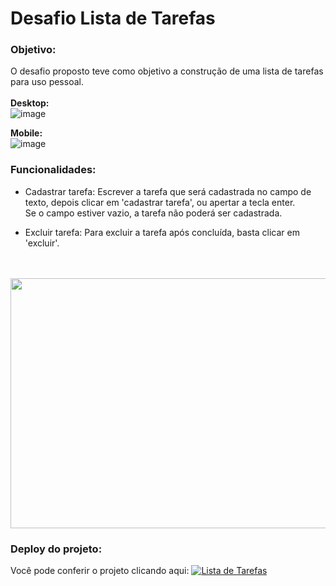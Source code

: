# Desafio Lista de Tarefas
### Objetivo:
O desafio proposto teve como objetivo a construção de uma lista de tarefas para uso pessoal.
<br/>
<br/>
 **Desktop:** <br/>
![image](https://github.com/Danifeares/desafio-team-togepi/assets/117787402/8ed0c63d-058e-4492-a708-eb7d0a2b1652)

**Mobile:** <br/>
![image](https://github.com/Danifeares/desafio-team-togepi/assets/117787402/41f4d9f4-d080-4366-89a8-1dcaaa7b8d8a)


### Funcionalidades:

- Cadastrar tarefa: Escrever a tarefa que será cadastrada no campo de texto, depois clicar em 'cadastrar tarefa', ou apertar a tecla enter. <br/>
Se o campo estiver vazio, a tarefa não poderá ser cadastrada.

- Excluir tarefa: Para excluir a tarefa após concluída, basta clicar em 'excluir'. 
<br/>

<br/>

<img src="https://github.com/Danifeares/desafio-team-togepi/assets/117787402/8928cca7-6f71-4356-9f07-13d1540650b2" width="670" height="400">
<br/>

 ### Deploy do projeto:

Você pode conferir o projeto clicando aqui:  [![Lista de Tarefas](https://img.shields.io/badge/link-%2340201c.svg?&style=for-the-badge&logoColor=white&logo=github)](https://danifeares.github.io/desafio-team-togepi/)

